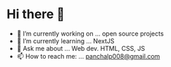 # Hi there 👋

- 🔭 I’m currently working on ... open source projects 
- 🌱 I’m currently learning ... NextJS
- 💬 Ask me about ... Web dev. HTML, CSS, JS
- 📫 How to reach me: ... panchalp008@gmail.com
                                                                                                                                                
